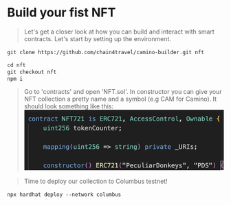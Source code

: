 #  Build your fist NFT

> Let's get a closer look at how you can build and interact with smart contracts. Let's start by setting up the environment.

```
git clone https://github.com/chain4travel/camino-builder.git nft
```
```
cd nft
git checkout nft
npm i
```

> Go to 'contracts' and open 'NFT.sol'. In constructor you can give your NFT collection a pretty name and a symbol (e.g CAM for Camino). It should look something like this:
![image](https://github.com/juuroudojo/images/blob/main/Image%2014.08.2023%20at%2003.23.jpeg)

> Time to deploy our collection to Columbus testnet! 

```
npx hardhat deploy --network columbus
```
